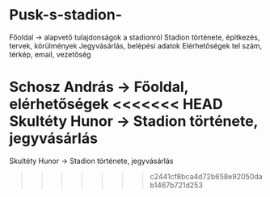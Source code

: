 # Pusk-s-stadion-

Főoldal -> alapvető tulajdonságok a stadionról
Stadion története, építkezés, tervek, körülmények
Jegyvásárlás, belépési adatok 
Elérhetőségek tel szám, térkép, email, vezetőség

Schosz András -> Főoldal, elérhetőségek
<<<<<<< HEAD
Skultéty Hunor -> Stadion története, jegyvásárlás
=======
Skultéty Hunor -> Stadion története, jegyvásárlás
>>>>>>> c2441cf8bca4d72b658e92050dab1467b721d253
